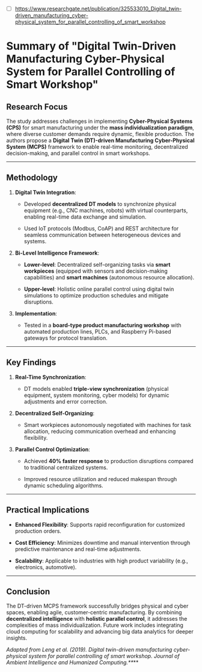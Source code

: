 - [ ] https://www.researchgate.net/publication/325533010_Digital_twin-driven_manufacturing_cyber-physical_system_for_parallel_controlling_of_smart_workshop

# Summary of "Digital Twin-Driven Manufacturing Cyber-Physical System for Parallel Controlling of Smart Workshop"

## Research Focus

The study addresses challenges in implementing **Cyber-Physical Systems (CPS)** for smart manufacturing under the **mass individualization paradigm**, where diverse customer demands require dynamic, flexible production. The authors propose a **Digital Twin (DT)-driven Manufacturing Cyber-Physical System (MCPS)** framework to enable real-time monitoring, decentralized decision-making, and parallel control in smart workshops.

---

## Methodology

1. **Digital Twin Integration**:
    
    - Developed **decentralized DT models** to synchronize physical equipment (e.g., CNC machines, robots) with virtual counterparts, enabling real-time data exchange and simulation.
        
    - Used IoT protocols (Modbus, CoAP) and REST architecture for seamless communication between heterogeneous devices and systems.
        
2. **Bi-Level Intelligence Framework**:
    
    - **Lower-level**: Decentralized self-organizing tasks via **smart workpieces** (equipped with sensors and decision-making capabilities) and **smart machines** (autonomous resource allocation).
        
    - **Upper-level**: Holistic online parallel control using digital twin simulations to optimize production schedules and mitigate disruptions.
        
3. **Implementation**:
    
    - Tested in a **board-type product manufacturing workshop** with automated production lines, PLCs, and Raspberry Pi-based gateways for protocol translation.
        

---

## Key Findings

1. **Real-Time Synchronization**:
    
    - DT models enabled **triple-view synchronization** (physical equipment, system monitoring, cyber models) for dynamic adjustments and error correction.
        
2. **Decentralized Self-Organizing**:
    
    - Smart workpieces autonomously negotiated with machines for task allocation, reducing communication overhead and enhancing flexibility.
        
3. **Parallel Control Optimization**:
    
    - Achieved **40% faster response** to production disruptions compared to traditional centralized systems.
        
    - Improved resource utilization and reduced makespan through dynamic scheduling algorithms.
        

---

## Practical Implications

- **Enhanced Flexibility**: Supports rapid reconfiguration for customized production orders.
    
- **Cost Efficiency**: Minimizes downtime and manual intervention through predictive maintenance and real-time adjustments.
    
- **Scalability**: Applicable to industries with high product variability (e.g., electronics, automotive).
    

---

## Conclusion

The DT-driven MCPS framework successfully bridges physical and cyber spaces, enabling agile, customer-centric manufacturing. By combining **decentralized intelligence** with **holistic parallel control**, it addresses the complexities of mass individualization. Future work includes integrating cloud computing for scalability and advancing big data analytics for deeper insights.

_Adapted from Leng et al. (2019). Digital twin-driven manufacturing cyber-physical system for parallel controlling of smart workshop. Journal of Ambient Intelligence and Humanized Computing.**_**
